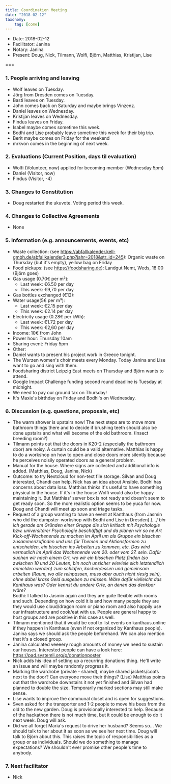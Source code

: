 ```yaml
---
title: Coordination Meeting
date: "2018-02-12"
taxonomy:
    tag: [come]
---
```


- Date: 2018-02-12
- Facilitator: Janina
- Notary: Janina
- Present: Doug, Nick, Tilmann, Wolfi, Björn, Matthias, Kristijan, Lise

===

### 1. People arriving and leaving
- Wolf leaves on Tuesday.
- Jörg from Dresden comes on Tuesday.
- Basti leaves on Tuesday.
- John comes back on Saturday and maybe brings Vinzenz.
- Daniel leaves on Wednesday.
- Kristijan leaves on Wednesday.
- Findus leaves on Friday.
- Isabel maybe comes sometime this week.
- Bodhi and Lise probably leave sometime this week for their big trip.
- Berit maybe comes on Friday for the weekend
- mrkvon comes in the beginning of next week.

### 2. Evaluations (Current Position, days til evaluation)
- Wolfi (Volunteer, now) applied for becoming member (Wednesday 5pm)
- Daniel (Visitor, now)
- Findus (Visitor, -4)

### 3. Changes to Constitution
- Doug restarted the ukuvote. Voting period this week.

### 4. Changes to Collective Agreements
- None

### 5. Information (e.g. announcements, events, etc)
- Waste collection: (see https://abfallkalender.kell-gmbh.de/abfallkalender3.php?jahr=2018&str_id=245): Organic waste on Thursday (but it's empty), yellow bag on Friday
- Food pickups: (see https://foodsharing.de): Landgut Nemt, Weds, 18:00 (Björn goes)
- Gas usage (0.70€ per m²):
  - Last week: €6.50 per day
  - This week: €9,70 per day
- Gas bottles exchanged (€12):
- Water usage(5€ per m³):
  - Last week: €2.15 per day
  - This week: €2.14 per day
- Electricity usage (0.28€ per kWh):
  - Last week: €1.72 per day
  - This week: €2,60 per day
- Income: 10€ from John
- Power hour: Thursday 10am
- Sharing event: Friday 5pm
- Other:
- Daniel wants to present his project work in Greece tonight.
- The Wurzen women's choir meets every Monday. Today Janina and Lise want to go and sing with them.
- Foodsharing district Leipzig East meets on Thursday and Björn wants to attend.
- Google Impact Challenge funding second round deadline is Tuesday at midnight.
- We need to pay our ground tax on Thursday!
- It's Maxie's birthday on Friday and Bodhi's on Wednesday.

### 6. Discussion (e.g. questions, proposals, etc)
- The warm shower is upstairs now! The next steps are to move more bathroom things there and to decide if brushing teeth should also be done upstairs and what will become of the old bathroom. (Insect breeding room?)
- Tilmann points out that the doors in K20-2 (especially the bathroom door) are noisy. A curtain could be a valid alternative. Matthias is happy to do a workshop on how to open and close doors more silently because he perceives noisily operated doors as a general problem.
- Manual for the house. Where signs are collected and additional info is added. (Matthias, Doug, Janina, Nick)
- Outcome: to try Nextcloud for non-text file storage. Silvan and Doug interested, Chandi can help. Nick has an idea about Ansible. Bodhi has concerns about data loss. Matthias thinks it's useful to have something physical in the house. If it's in the house Wolfi would also be happy maintaining it. But Matthias' server box is not ready and doesn't seem to get ready soon. So the more realistic option seems to be yuca for now. Doug and Chandi will meet up soon and triage tasks.
- Request of a group wanting to have an event at Kanthaus (from Jasmin who did the dumpster-workshop with Bodhi and Lise in Dresden)
_[...]  bin ich gerade am Gründen einer Gruppe die sich kritisch mit Psychologie bzw. universitärer Psychologie beschäftigt und da planen wir so ne Art Kick-off-Wochenende zu machen im April um als Gruppe ein bisschen zusammenzufinden und uns für Themen und Aktionsformen zu entscheiden, ein bisschen ins Arbeiten zu kommen, etc. Das wird vermutlich im April das Wochenende vom 20. oder vom 27. sein. Dafür suchen wir nach einem Ort, wo wir ein bisschen Platz finden (so zwischen 10 und 20 Leuten, bin noch unsicher wieviele sich letztendlich anmelden werden) zum schlafen, kochen/essen und gemeinsam arbeiten (Raum, wo alle reinpassen, muss aber auch nicht riesig sein), ohne dabei krass Geld ausgeben zu müssen. Wäre dafür vielleicht das Kanthaus was? Oder kennst du andere Orte, an denen das denkbar wäre?_ <br>
Bodhi: I talked to Jasmin again and they are quite flexible with rooms and such. Depending on how cold it is and how many people they are they would use cloud/dragon room or piano room and also happily use our infrastructure and cook/eat with us. People are general happy to host groups and are positive in this case as well.
- Tilmann mentioned that it would be cool to list events on kanthaus.online if they happen in Kanthaus (even if not organized by Kanthaus people). Janina says we should ask the people beforehand. We can also mention that it's a closed group.
- Janina calculated veeeery rough amounts of money we need to sustain our houses. Interested people can have a look here: https://pad.systemli.org/p/donationposter
- Nick adds his idea of setting up a recurring donations thing. He'll write an issue and will maybe randomly progress it.
- Marking the wardrobe (private - shared), maybe shared jackets/coats next to the door? Can everyone move their things? (Lise) Matthias points out that the wardrobe downstairs it not yet finished and Silvan had planned to double the size. Temporarily marked sections may still make sense.
- Lise wants to improve the communal closet and is open for suggestions.
- Sven asked for the transporter and 1-2 people to move his bees from the old to the new garden. Doug is provisionally interested to help. Because of the hackathon there is not much time, but it could be enough to do it next week. Doug will ask.
- Did we all forget Maria's request to drive her husband? Seems so... We should talk to her about it as soon as we see her next time. Doug will talk to Björn about this. This raises the topic of responsibilities as a group or as individuals. Should we do something to manage expectations? We shouldn't ever promise other people's time to anybody.


### 7. Next facilitator
- Nick
